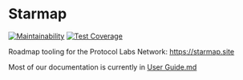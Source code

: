 # Starmap
[![Maintainability](https://api.codeclimate.com/v1/badges/e5735e833ddeda5b7621/maintainability)](https://codeclimate.com/github/pln-planning-tools/Starmap/maintainability)
[![Test Coverage](https://api.codeclimate.com/v1/badges/e5735e833ddeda5b7621/test_coverage)](https://codeclimate.com/github/pln-planning-tools/Starmap/test_coverage)


Roadmap tooling for the Protocol Labs Network: https://starmap.site

Most of our documentation is currently in [User Guide.md](./User%20Guide.md)
